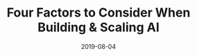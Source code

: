 ---
title: Four Factors to Consider When Building & Scaling AI
# cover:
date: 2019-08-04
link: https://www.turintech.ai/four-factors-to-consider-when-building-and-scaling-ai/
slug: four-factors-to-consider-when-building-and-scaling-ai
description: 'Article on key factors to keep in mind when building and scaling AI'
draft: false
hide: false
tags: ['link', 'blog']
---